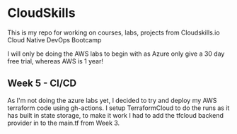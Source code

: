 # CloudSkills

This is my repo for working on courses, labs, projects from Cloudskills.io Cloud Native DevOps Bootcamp

I will only be doing the AWS labs to begin with as Azure only give a 30 day free trial, whereas AWS is 1 year!

## Week 5 - CI/CD
As I'm not doing the azure labs yet, I decided to try and deploy my AWS terraform code using gh-actions. I setup TerraformCloud to do the runs as it has built in state storage, to make it work I had to add the tfcloud backend provider in to the main.tf from Week 3.
